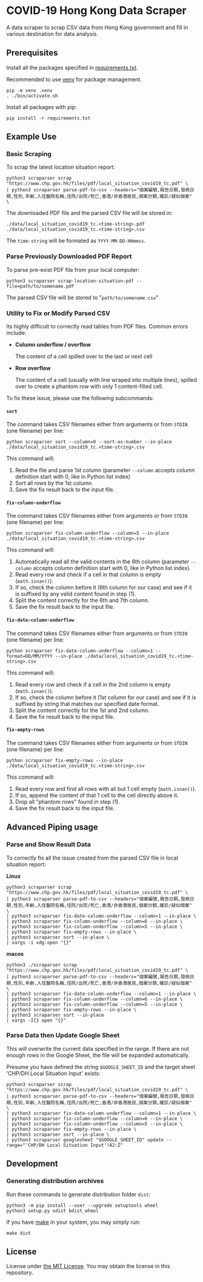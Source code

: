 # COVID-19 Hong Kong Data Scraper

A data scraper to scrap CSV data from Hong Kong government
and fill in various destination for data analysis.

## Prerequisites

Install all the packages specified in [requirements.txt](requirements.txt). 

Recommended to use [venv](https://docs.python.org/3/library/venv.html) for
package management.

```
pip -m venv .venv
. ./bin/activate.sh
```

Install all packages with pip:

```
pip install -r requirements.txt
```


## Example Use

### Basic Scraping

To scrap the latest location situation report:

```
python3 scraparser scrap "https://www.chp.gov.hk/files/pdf/local_situation_covid19_tc.pdf" \
| python3 scraparser parse-pdf-to-csv --headers="個案編號,報告日期,發病日期,性別,年齡,入住醫院名稱,住院/出院/死亡,香港/非香港居民,個案分類,確診/疑似個案" \
```

The downloaded PDF file and the parsed CSV file will be stored in:

```
./data/local_situation_covid19_tc.<time-string>.pdf
./data/local_situation_covid19_tc.<time-string>.csv
```

The `time-string` will be formated as `YYYY-MM-DD-HHmmss`.

### Parse Previously Downloaded PDF Report

To parse pre-exist PDF file from your local computer:

```
python3 scraparser scrap-location-situation-pdf --file=path/to/somename.pdf
```

The parsed CSV file will be stored to "`path/to/somename.csv`"


### Utility to Fix or Modify Parsed CSV

Its highly difficult to correctly read tables from PDF files. Common errors include:

* **Column underflow / overflow**

  The content of a cell spilled over to the last or next cell

* **Row overflow**

  The content of a cell (usually with line wraped into multiple lines), spilled over
  to create a phantom row with only 1 content-filled cell.

To fix these issue, please use the following subcommands:

#### `sort`

The command takes CSV filenames either from arguments or from `STDIN` (one filename)
per line:

```
python scraparser sort --column=0 --sort-as-number --in-place ./data/local_situation_covid19_tc.<time-string>.csv
```

This command will:

1. Read the file and parse 1st column (parameter `--column`
   accepts column definition start with 0, like in Python list index)
2. Sort all rows by the 1st column.
3. Save the fix result back to the input file.


#### `fix-column-underflow`

The command takes CSV filenames either from arguments or from `STDIN` (one filename)
per line:

```
python scraparser fix-column-underflow --column=5 --in-place ./data/local_situation_covid19_tc.<time-string>.csv
```

This command will:

1. Automatically read all the valid contents in the 6th column (parameter `--column`
   accepts column definition start with 0, like in Python list index).
2. Read every row and check if a cell in that column is empty (`math.isnan()`).
3. If so, check the column before it (6th column for our case) and see if it is 
   suffixed by any valid content found in step (1).
4. Split the content correctly for the 6th and 7th column.
5. Save the fix result back to the input file.

#### `fix-date-column-underflow`

The command takes CSV filenames either from arguments or from `STDIN` (one filename)
per line:

```
python scraparser fix-date-column-underflow --column=1 --format=DD/MM/YYYY --in-place ./data/local_situation_covid19_tc.<time-string>.csv
```

This command will:

1. Read every row and check if a cell in the 2nd column is empty (`math.isnan()`).
2. If so, check the column before it (1st column for our case) and see if it is 
   suffixed by string that matches our specified date format.
3. Split the content correctly for the 1st and 2nd column.
4. Save the fix result back to the input file.

#### `fix-empty-rows`

The command takes CSV filenames either from arguments or from `STDIN` (one filename)
per line:

```
python scraparser fix-empty-rows --in-place ./data/local_situation_covid19_tc.<time-string>.csv
```

This command will:

1. Read every row and find all rows with all but 1 cell empty (`math.isnan()`).
2. If so, append the content of that 1 cell to the cell directly above it.
3. Drop all "phantom rows" found in step (1).
4. Save the fix result back to the input file.

## Advanced Piping usage

### Parse and Show Result Data

To correctly fix all the issue created from the parsed CSV file in local situation report:

**Linux**

```
python3 scraparser scrap "https://www.chp.gov.hk/files/pdf/local_situation_covid19_tc.pdf" \
| python3 scraparser parse-pdf-to-csv --headers="個案編號,報告日期,發病日期,性別,年齡,入住醫院名稱,住院/出院/死亡,香港/非香港居民,個案分類,確診/疑似個案" \
| python3 scraparser fix-date-column-underflow --column=1 --in-place \
| python3 scraparser fix-column-underflow --column=6 --in-place \
| python3 scraparser fix-column-underflow --column=5 --in-place \
| python3 scraparser fix-empty-rows --in-place \
| python3 scraparser sort --in-place \
| xargs -i xdg-open "{}"
```

**macos**

```
python3 ./scraparser scrap "https://www.chp.gov.hk/files/pdf/local_situation_covid19_tc.pdf" \
| python3 scraparser parse-pdf-to-csv --headers="個案編號,報告日期,發病日期,性別,年齡,入住醫院名稱,住院/出院/死亡,香港/非香港居民,個案分類,確診/疑似個案" \
| python3 scraparser fix-date-column-underflow --column=1 --in-place \
| python3 scraparser fix-column-underflow --column=6 --in-place \
| python3 scraparser fix-column-underflow --column=5 --in-place \
| python3 scraparser fix-empty-rows --in-place \
| python3 scraparser sort --in-place
| xargs -I{} open "{}"
```

### Parse Data then Update Google Sheet

This will overwrite the current data specified in the range. If there are not enough rows in
the Google Sheet, the file will be expanded automatically.

Presume you have defined the string `$GOOGLE_SHEET_ID` and the target sheet
'CHP/DH Local Situation Input' exists:

```
python3 scraparser scrap "https://www.chp.gov.hk/files/pdf/local_situation_covid19_tc.pdf" \
| python3 scraparser parse-pdf-to-csv --headers="個案編號,報告日期,發病日期,性別,年齡,入住醫院名稱,住院/出院/死亡,香港/非香港居民,個案分類,確診/疑似個案" \
| python3 scraparser fix-date-column-underflow --column=1 --in-place \
| python3 scraparser fix-column-underflow --column=6 --in-place \
| python3 scraparser fix-column-underflow --column=5 --in-place \
| python3 scraparser fix-empty-rows --in-place \
| python3 scraparser sort --in-place \
| python3 scraparser googlesheet "$GOOGLE_SHEET_ID" update --range="'CHP/DH Local Situation Input'!A2:Z" 
```


## Development

### Generating distribution archives

Run these commands to generate distribution folder `dist`:

```
python3 -m pip install --user --upgrade setuptools wheel
python3 setup.py sdist bdist_wheel
```

If you have [make](https://www.gnu.org/software/make/) in your system, you may simply
run:

```
make dist
```

## License

License under [the MIT License](LICENSE). You may obtain the license in this repository.
